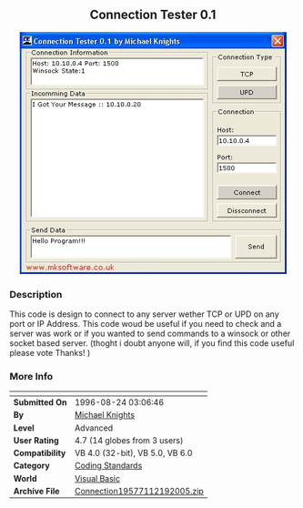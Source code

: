 ﻿<div align="center">

## Connection Tester 0\.1

<img src="PIC200512191516128126.JPG">
</div>

### Description

This code is design to connect to any server wether TCP or UPD on any port or IP Address. This code woud be useful if you need to check and a server was work or if you wanted to send commands to a winsock or other socket based server. (thoght i doubt anyone will, if you find this code useful please vote Thanks! )
 
### More Info
 


<span>             |<span>
---                |---
**Submitted On**   |1996-08-24 03:06:46
**By**             |[Michael Knights](https://github.com/Planet-Source-Code/PSCIndex/blob/master/ByAuthor/michael-knights.md)
**Level**          |Advanced
**User Rating**    |4.7 (14 globes from 3 users)
**Compatibility**  |VB 4\.0 \(32\-bit\), VB 5\.0, VB 6\.0
**Category**       |[Coding Standards](https://github.com/Planet-Source-Code/PSCIndex/blob/master/ByCategory/coding-standards__1-43.md)
**World**          |[Visual Basic](https://github.com/Planet-Source-Code/PSCIndex/blob/master/ByWorld/visual-basic.md)
**Archive File**   |[Connection19577112192005\.zip](https://github.com/Planet-Source-Code/michael-knights-connection-tester-0-1__1-63708/archive/master.zip)








